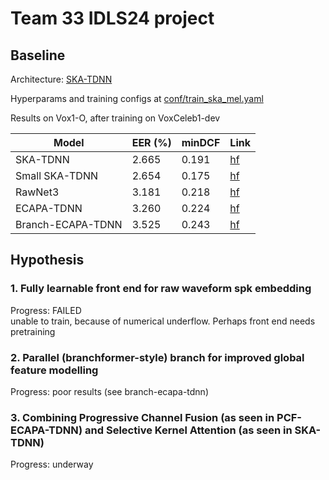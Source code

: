 # Team 33 IDLS24 project

## Baseline

Architecture: [SKA-TDNN](https://arxiv.org/abs/2204.01005)  

Hyperparams and training configs at [conf/train_ska_mel.yaml](conf/train_ska_mel.yaml)

Results on Vox1-O, after training on VoxCeleb1-dev

|Model| EER (%) | minDCF| Link |
|---------|---------|-------|-------|
| SKA-TDNN | 2.665 | 0.191 | [hf](https://huggingface.co/alexgichamba/idls24_team33_baseline) |
| Small SKA-TDNN | 2.654 | 0.175 | [hf](https://huggingface.co/alexgichamba/idls24_team33_vox1_ska_small) |
| RawNet3 | 3.181 | 0.218 | [hf](https://huggingface.co/alexgichamba/idls24_team33_vox1_rawnet3) |
| ECAPA-TDNN | 3.260 | 0.224 | [hf](https://huggingface.co/alexgichamba/idls24_team33_vox1_ecapa) |
| Branch-ECAPA-TDNN | 3.525 | 0.243 | [hf](https://huggingface.co/alexgichamba/idls24_team33_vox1_branch_ecapa) |

## Hypothesis
### 1. Fully learnable front end for raw waveform spk embedding
Progress: FAILED <br>
unable to train, because of numerical underflow. Perhaps front end needs pretraining

### 2. Parallel (branchformer-style) branch for improved global feature modelling
Progress: poor results (see branch-ecapa-tdnn)

### 3. Combining Progressive Channel Fusion (as seen in PCF-ECAPA-TDNN) and Selective Kernel Attention (as seen in SKA-TDNN)
Progress: underway
